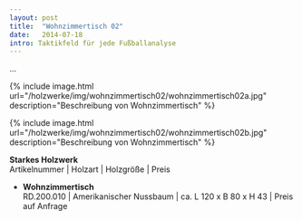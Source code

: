 ```yaml
---
layout: post
title:  "Wohnzimmertisch 02"
date:   2014-07-18
intro: Taktikfeld für jede Fußballanalyse
---
```


...

{% include image.html url="/holzwerke/img/wohnzimmertisch02/wohnzimmertisch02a.jpg" description="Beschreibung von Wohnzimmertisch" %}

{% include image.html url="/holzwerke/img/wohnzimmertisch02/wohnzimmertisch02b.jpg" description="Beschreibung von Wohnzimmertisch" %}



**Starkes Holzwerk**   
Artikelnummer \| Holzart \| Holzgröße \| Preis

* **Wohnzimmertisch**       
	RD.200.010  \| 	Amerikanischer Nussbaum \| ca. L 120 x B 80 x H 43 \| Preis auf Anfrage